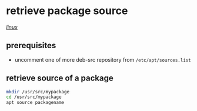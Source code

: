 # retrieve package source

*[linux](../README.md#linux)*

## prerequisites

- uncomment one of more deb-src repository from `/etc/apt/sources.list`

## retrieve source of a package

```sh
mkdir /usr/src/mypackage
cd /usr/src/mypackage
apt source packagename
```
